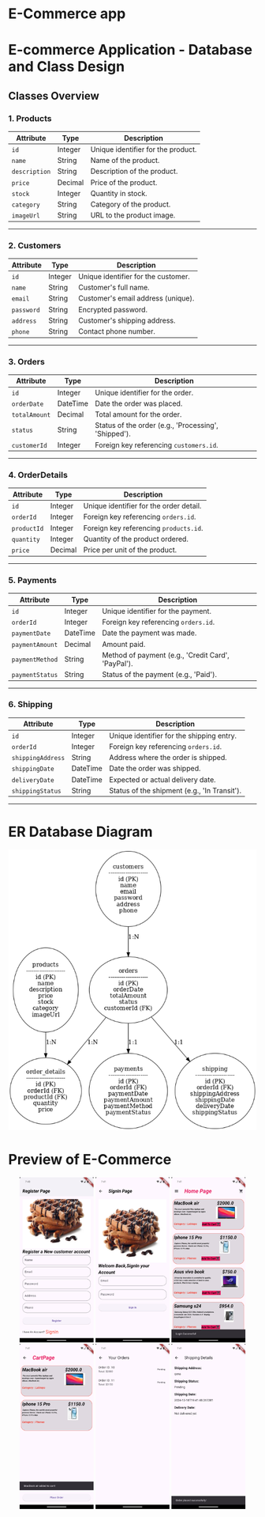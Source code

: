 # E-Commerce app

# E-commerce Application - Database and Class Design

## Classes Overview

### 1. **Products**

| Attribute     | Type    | Description                        |
| ------------- | ------- | ---------------------------------- |
| `id`          | Integer | Unique identifier for the product. |
| `name`        | String  | Name of the product.               |
| `description` | String  | Description of the product.        |
| `price`       | Decimal | Price of the product.              |
| `stock`       | Integer | Quantity in stock.                 |
| `category`    | String  | Category of the product.           |
| `imageUrl`    | String  | URL to the product image.          |

---

### 2. **Customers**

| Attribute  | Type    | Description                         |
| ---------- | ------- | ----------------------------------- |
| `id`       | Integer | Unique identifier for the customer. |
| `name`     | String  | Customer's full name.               |
| `email`    | String  | Customer's email address (unique).  |
| `password` | String  | Encrypted password.                 |
| `address`  | String  | Customer's shipping address.        |
| `phone`    | String  | Contact phone number.               |

---

### 3. **Orders**

| Attribute     | Type     | Description                                          |
| ------------- | -------- | ---------------------------------------------------- |
| `id`          | Integer  | Unique identifier for the order.                     |
| `orderDate`   | DateTime | Date the order was placed.                           |
| `totalAmount` | Decimal  | Total amount for the order.                          |
| `status`      | String   | Status of the order (e.g., 'Processing', 'Shipped'). |
| `customerId`  | Integer  | Foreign key referencing `customers.id`.              |

---

### 4. **OrderDetails**

| Attribute   | Type    | Description                             |
| ----------- | ------- | --------------------------------------- |
| `id`        | Integer | Unique identifier for the order detail. |
| `orderId`   | Integer | Foreign key referencing `orders.id`.    |
| `productId` | Integer | Foreign key referencing `products.id`.  |
| `quantity`  | Integer | Quantity of the product ordered.        |
| `price`     | Decimal | Price per unit of the product.          |

---

### 5. **Payments**

| Attribute       | Type     | Description                                        |
| --------------- | -------- | -------------------------------------------------- |
| `id`            | Integer  | Unique identifier for the payment.                 |
| `orderId`       | Integer  | Foreign key referencing `orders.id`.               |
| `paymentDate`   | DateTime | Date the payment was made.                         |
| `paymentAmount` | Decimal  | Amount paid.                                       |
| `paymentMethod` | String   | Method of payment (e.g., 'Credit Card', 'PayPal'). |
| `paymentStatus` | String   | Status of the payment (e.g., 'Paid').              |

---

### 6. **Shipping**

| Attribute         | Type     | Description                                  |
| ----------------- | -------- | -------------------------------------------- |
| `id`              | Integer  | Unique identifier for the shipping entry.    |
| `orderId`         | Integer  | Foreign key referencing `orders.id`.         |
| `shippingAddress` | String   | Address where the order is shipped.          |
| `shippingDate`    | DateTime | Date the order was shipped.                  |
| `deliveryDate`    | DateTime | Expected or actual delivery date.            |
| `shippingStatus`  | String   | Status of the shipment (e.g., 'In Transit'). |

---

# ER Database Diagram

![E-commerce UML Diagram](assets/ecommerce_uml_diagram.png)

# Preview of E-Commerce

<p align="center">
  <img src="assets/preview/RegisterPage.png" alt="Image 1" width="150"/>
  <img src="assets/preview/SignInPage.png" alt="Image 2" width="150"/>
  <img src="assets/preview/HomePage.png" alt="Image 3" width="150"/>
  <img src="assets\preview\CartPage.png" alt="Image 4" width="150"/>
  <img src="assets/preview/OrdersPage.png" alt="Image 5" width="150"/>
  <img src="assets/preview/ShippingDetails.png" alt="Image 6" width="150"/>
</p>
